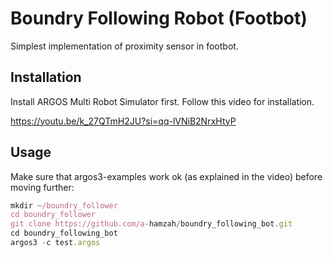 
# Boundry Following Robot (Footbot)

Simplest implementation of proximity sensor in footbot.


## Installation

Install ARGOS Multi Robot Simulator first. Follow this video for installation.

https://youtu.be/k_27QTmH2JU?si=qq-lVNiB2NrxHtyP


    
## Usage
Make sure that argos3-examples work ok (as explained in the video) before moving further:
```javascript
mkdir ~/boundry_follower
cd boundry_follower
git clone https://github.com/a-hamzah/boundry_following_bot.git
cd boundry_following_bot
argos3 -c test.argos
```

